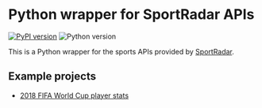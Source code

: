 # Python wrapper for SportRadar APIs
[![PyPI version](https://badge.fury.io/py/lyricsgenius.svg)](https://pypi.org/project/sportradar/)
![Python version](https://img.shields.io/badge/python-3.x-brightgreen.svg)

This is a Python wrapper for the sports APIs provided by [SportRadar](https://developer.sportradar.com/io-docs).

## Example projects
  - [2018 FIFA World Cup player stats](https://www.johnwmillr.com/fifa-world-cup-data/)